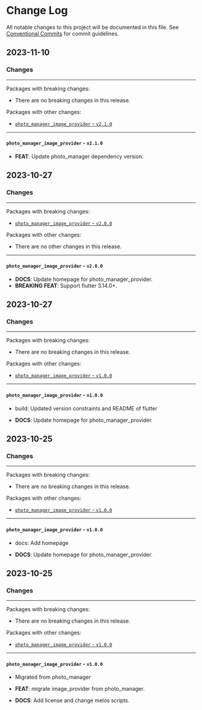 # Change Log

All notable changes to this project will be documented in this file.
See [Conventional Commits](https://conventionalcommits.org) for commit guidelines.

## 2023-11-10

### Changes

---

Packages with breaking changes:

 - There are no breaking changes in this release.

Packages with other changes:

 - [`photo_manager_image_provider` - `v2.1.0`](#photo_manager_image_provider---v210)

---

#### `photo_manager_image_provider` - `v2.1.0`

 - **FEAT**: Update photo_manager dependency version.


## 2023-10-27

### Changes

---

Packages with breaking changes:

 - [`photo_manager_image_provider` - `v2.0.0`](#photo_manager_image_provider---v200)

Packages with other changes:

 - There are no other changes in this release.

---

#### `photo_manager_image_provider` - `v2.0.0`

 - **DOCS**: Update homepage for photo_manager_provider.
 - **BREAKING** **FEAT**: Support flutter 3.14.0+.


## 2023-10-27

### Changes

---

Packages with breaking changes:

 - There are no breaking changes in this release.

Packages with other changes:

 - [`photo_manager_image_provider` - `v1.0.0`](#photo_manager_image_provider---v100)

---

#### `photo_manager_image_provider` - `v1.0.0`

 - build: Updated version constraints and README of flutter

 - **DOCS**: Update homepage for photo_manager_provider.


## 2023-10-25

### Changes

---

Packages with breaking changes:

 - There are no breaking changes in this release.

Packages with other changes:

 - [`photo_manager_image_provider` - `v1.0.0`](#photo_manager_image_provider---v100)

---

#### `photo_manager_image_provider` - `v1.0.0`

 - docs: Add homepage

 - **DOCS**: Update homepage for photo_manager_provider.


## 2023-10-25

### Changes

---

Packages with breaking changes:

 - There are no breaking changes in this release.

Packages with other changes:

 - [`photo_manager_image_provider` - `v1.0.0`](#photo_manager_image_provider---v100)

---

#### `photo_manager_image_provider` - `v1.0.0`

 - Migrated from photo_manager

 - **FEAT**: migrate image_provider from photo_manager.
 - **DOCS**: Add license and change melos scripts.

